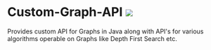 # Custom-Graph-API       ![](https://travis-ci.org/DivyenduDutta/Custom-Graph-API.svg?branch=master)
Provides custom API for Graphs in Java along with API's for various algorithms operable on Graphs like Depth First Search etc.    
